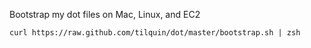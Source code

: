 Bootstrap my dot files on Mac, Linux, and EC2

    curl https://raw.github.com/tilquin/dot/master/bootstrap.sh | zsh
